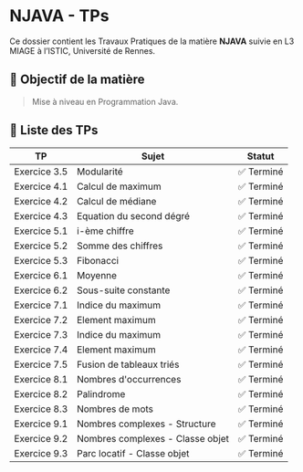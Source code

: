 # NJAVA - TPs

Ce dossier contient les Travaux Pratiques de la matière **NJAVA** suivie en L3 MIAGE à l’ISTIC, Université de Rennes.

## 🧭 Objectif de la matière

> Mise à niveau en Programmation Java.

## 📂 Liste des TPs

| TP | Sujet | Statut |
|----|----------------|--------|
| Exercice 3.5 | Modularité | ✅ Terminé |
| Exercice 4.1 | Calcul de maximum | ✅ Terminé |
| Exercice 4.2 | Calcul de médiane | ✅ Terminé |
| Exercice 4.3 | Equation du second dégré | ✅ Terminé |
| Exercice 5.1 | i-ème chiffre | ✅ Terminé |
| Exercice 5.2 | Somme des chiffres | ✅ Terminé |
| Exercice 5.3 | Fibonacci | ✅ Terminé |
| Exercice 6.1 | Moyenne | ✅ Terminé |
| Exercice 6.2 | Sous-suite constante | ✅ Terminé |
| Exercice 7.1 | Indice du maximum | ✅ Terminé |
| Exercice 7.2 | Element maximum | ✅ Terminé |
| Exercice 7.3 | Indice du maximum | ✅ Terminé |
| Exercice 7.4 | Element maximum | ✅ Terminé |
| Exercice 7.5 | Fusion de tableaux triés | ✅ Terminé |
| Exercice 8.1 | Nombres d'occurrences | ✅ Terminé |
| Exercice 8.2 | Palindrome | ✅ Terminé |
| Exercice 8.3 | Nombres de mots | ✅ Terminé |
| Exercice 9.1 | Nombres complexes - Structure | ✅ Terminé |
| Exercice 9.2 | Nombres complexes - Classe objet | ✅ Terminé |
| Exercice 9.3 | Parc locatif - Classe objet | ✅ Terminé |



